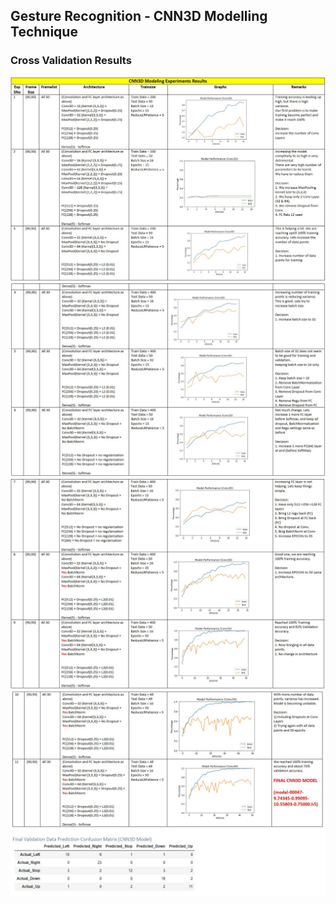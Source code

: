 ## Gesture Recognition - CNN3D Modelling Technique

### Cross Validation Results 
<img src="../images/CNN3D_CV_Details_1.JPG">
<img src="../images/CNN3D_CV_Details_2.JPG">
<img src="../images/CNN3D_CV_Details_3.JPG">
<img src="../images/CNN3D_CV_Details_4.JPG">
